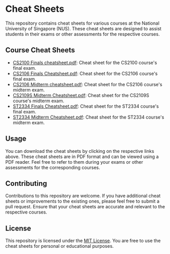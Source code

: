 # Cheat Sheets

This repository contains cheat sheets for various courses at the National University of Singapore (NUS). These cheat sheets are designed to assist students in their exams or other assessments for the respective courses.

## Course Cheat Sheets

- [CS2100 Finals cheatsheet.pdf](CS2100%20Finals%20cheatsheet.pdf): Cheat sheet for the CS2100 course's final exam.
- [CS2106 Finals Cheatsheet.pdf](CS2106%20Finals%20Cheatsheet.pdf): Cheat sheet for the CS2106 course's final exam.
- [CS2106 Midterm cheatsheet.pdf](CS2106%20Midterm%20cheatsheet.pdf): Cheat sheet for the CS2106 course's midterm exam.
- [CS2109S Midterm Cheatsheet.pdf](CS2109S%20Midterm%20Cheatsheet.pdf): Cheat sheet for the CS2109S course's midterm exam.
- [ST2334 Finals Cheatsheet.pdf](ST2334%20Finals%20Cheatsheet.pdf): Cheat sheet for the ST2334 course's final exam.
- [ST2334 Midterm Cheatsheet.pdf](ST2334%20Midterm%20Cheatsheet.pdf): Cheat sheet for the ST2334 course's midterm exam.

## Usage

You can download the cheat sheets by clicking on the respective links above. These cheat sheets are in PDF format and can be viewed using a PDF reader. Feel free to refer to them during your exams or other assessments for the corresponding courses.

## Contributing

Contributions to this repository are welcome. If you have additional cheat sheets or improvements to the existing ones, please feel free to submit a pull request. Ensure that your cheat sheets are accurate and relevant to the respective courses.

## License

This repository is licensed under the [MIT License](LICENSE). You are free to use the cheat sheets for personal or educational purposes.


